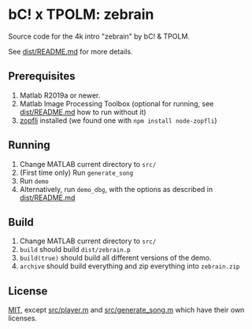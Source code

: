 # bC! x TPOLM: zebrain

Source code for the 4k intro "zebrain" by bC! & TPOLM.

See [dist/README.md](../master/dist/README.md) for more details.

## Prerequisites

1. Matlab R2019a or newer.
2. Matlab Image Processing Toolbox (optional for running, see [dist/README.md](../master/dist/README.md) how to run without it)
3. [zopfli](https://github.com/google/zopfli) installed (we found one with `npm install node-zopfli`)

## Running

1. Change MATLAB current directory to `src/`
2. (First time only) Run `generate_song`
3. Run `demo`
4. Alternatively, run `demo_dbg`, with the options as described in [dist/README.md](../master/dist/README.md)

## Build

1. Change MATLAB current directory to `src/`
2. `build` should build `dist/zebrain.p`
3. `build(true)` should build all different versions of the demo.
4. `archive` should build everything and zip everything into `zebrain.zip`

## License

[MIT](../master/LICENSE), except [src/player.m](../master/src/player.m) and [src/generate_song.m](../master/src/generate_song.m) which have their own licenses.
